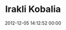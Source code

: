 ---
title: "Irakli Kobalia"
date: 2012-12-05 14:12:52 00:00
permalink: /iraklikobaila
twitter: ""
likes: [515,252,1311]
id: 1660
gravatar: "http://www.gravatar.com/avatar/1d7e3e963bc9054537254377ed11fa80"
---